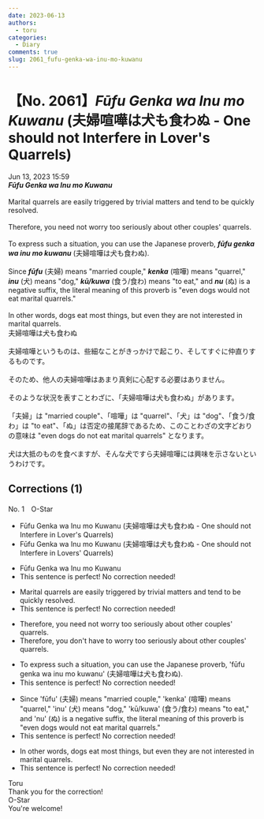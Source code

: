 ```yaml
---
date: 2023-06-13
authors:
  - toru
categories:
  - Diary
comments: true
slug: 2061_fufu-genka-wa-inu-mo-kuwanu
---
```


# 【No. 2061】<strong><em>Fūfu Genka wa Inu mo Kuwanu</strong></em> (夫婦喧嘩は犬も食わぬ - One should not Interfere in Lover's Quarrels)
<div class="date">Jun 13, 2023 15:59</div>
<div id="post"><div id="body_show_ori">
<strong><em>Fūfu Genka wa Inu mo Kuwanu</strong></em><br/><br/>Marital quarrels are easily triggered by trivial matters and tend to be quickly resolved.<br/><br/>Therefore, you need not worry too seriously about other couples' quarrels. <br/><br/>To express such a situation, you can use the Japanese proverb, <strong><em>fūfu genka wa inu mo kuwanu</em></strong> (夫婦喧嘩は犬も食わぬ).<br/><br/>Since <strong><em>fūfu</em></strong> (夫婦) means "married couple," <strong><em>kenka</em></strong> (喧嘩) means "quarrel," <strong><em>inu</em></strong> (犬) means "dog," <strong><em>kū/kuwa</em></strong> (食う/食わ) means "to eat," and <strong><em>nu</em></strong> (ぬ) is a negative suffix, the literal meaning of this proverb is "even dogs would not eat marital quarrels."<br/><br/>In other words, dogs eat most things, but even they are not interested in marital quarrels.<br/>
</div></div>

<!-- more -->

<div id="post_ja"><div id="body_show_mo">
夫婦喧嘩は犬も食わぬ<br/><br/>夫婦喧嘩というものは、些細なことがきっかけで起こり、そしてすぐに仲直りするものです。<br/><br/>そのため、他人の夫婦喧嘩はあまり真剣に心配する必要はありません。<br/><br/>そのような状況を表すことわざに、「夫婦喧嘩は犬も食わぬ」があります。<br/><br/>「夫婦」は "married couple"、「喧嘩」は "quarrel"、「犬」は "dog"、「食う/食わ」は "to eat"、「ぬ」は否定の接尾辞であるため、このことわざの文字どおりの意味は "even dogs do not eat marital quarrels" となります。<br/><br/>犬は大抵のものを食べますが、そんな犬ですら夫婦喧嘩には興味を示さないというわけです。
</div></div>

## Corrections (1)
<div id="block"><div class="first_name"> No. 1　<span class="just_name">O-Star</span></div><div id="block2">
<ul class="correction_field">
<li class="incorrect">Fūfu Genka wa Inu mo Kuwanu (夫婦喧嘩は犬も食わぬ - One should not Interfere in Lover's Quarrels)</li>
<li class="corrected correct">
Fūfu Genka wa Inu mo Kuwanu (夫婦喧嘩は犬も食わぬ - One should not Interfere in <span class="f_bold">Lovers'</span> Quarrels)
</li>
</ul>
<ul class="correction_field">
<li class="incorrect">Fūfu Genka wa Inu mo Kuwanu</li>
<li class="corrected perfect">This sentence is perfect! No correction needed!</li>
</ul>
<ul class="correction_field">
<li class="incorrect">Marital quarrels are easily triggered by trivial matters and tend to be quickly resolved.</li>
<li class="corrected perfect">This sentence is perfect! No correction needed!</li>
</ul>
<ul class="correction_field">
<li class="incorrect">Therefore, you need not worry too seriously about other couples' quarrels.</li>
<li class="corrected correct">
Therefore, you <span class="f_bold">don't have to</span> worry too seriously about other couples' quarrels.
</li>
</ul>
<ul class="correction_field">
<li class="incorrect">To express such a situation, you can use the Japanese proverb, 'fūfu genka wa inu mo kuwanu' (夫婦喧嘩は犬も食わぬ).</li>
<li class="corrected perfect">This sentence is perfect! No correction needed!</li>
</ul>
<ul class="correction_field">
<li class="incorrect">Since 'fūfu' (夫婦) means "married couple," 'kenka' (喧嘩) means "quarrel," 'inu' (犬) means "dog," 'kū/kuwa' (食う/食わ) means "to eat," and 'nu' (ぬ) is a negative suffix, the literal meaning of this proverb is "even dogs would not eat marital quarrels."</li>
<li class="corrected perfect">This sentence is perfect! No correction needed!</li>
</ul>
<ul class="correction_field">
<li class="incorrect">In other words, dogs eat most things, but even they are not interested in marital quarrels.</li>
<li class="corrected perfect">This sentence is perfect! No correction needed!</li>
</ul>
</div><div class="name"><span class="just_name">Toru</span><br>
Thank you for the correction!
</div>
<div class="name"><span class="just_name">O-Star</span><br>
You're welcome!
</div>
</div>

